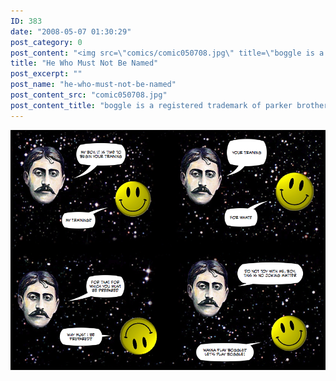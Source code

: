 ```yaml
---
ID: 383
date: "2008-05-07 01:30:29"
post_category: 0
post_content: "<img src=\"comics/comic050708.jpg\" title=\"boggle is a registered trademark of parker brothers and hasbro &copy;\"/>"
title: "He Who Must Not Be Named"
post_excerpt: ""
post_name: "he-who-must-not-be-named"
post_content_src: "comic050708.jpg"
post_content_title: "boggle is a registered trademark of parker brothers and hasbro \u00a9"
---
```



[![boggle is a registered trademark of parker brothers and hasbro ©](/comics-hi-res/comic050708.jpg)](/comics-hi-res/comic050708.jpg "boggle is a registered trademark of parker brothers and hasbro ©")
